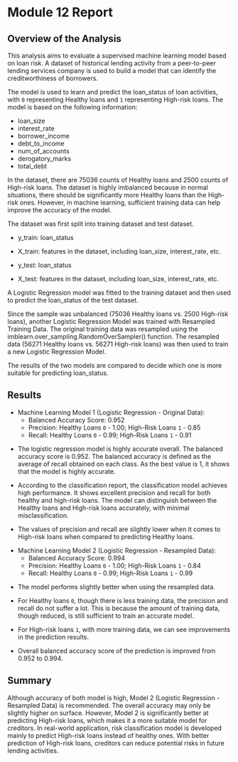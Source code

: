 # Module 12 Report

## Overview of the Analysis

This analysis aims to evaluate a supervised machine learning model based on loan risk. A dataset of historical lending activity from a peer-to-peer lending services company is used to build a model that can identify the creditworthiness of borrowers.

The model is used to learn and predict the loan_status of loan activities, with `0` representing Healthy loans and `1` representing High-risk loans. The model is based on the following information:
* loan_size
* interest_rate
* borrower_income
* debt_to_income
* num_of_accounts
* derogatory_marks
* total_debt


In the dataset, there are 75036 counts of Healthy loans and 2500 counts of High-risk loans. The dataset is highly imbalanced because in normal situations, there should be significantly more Healthy loans than the High-risk ones. However, in machine learning, sufficient training data can help improve the accuracy of the model.

The dataset was first split into training dataset and test dataset.

* y_train: loan_status
* X_train: features in the dataset, including loan_size, interest_rate, etc.

* y_test: loan_status
* X_test: features in the dataset, including loan_size, interest_rate, etc.

A Logistic Regression model was fitted to the training dataset and then used to predict the loan_status of the test dataset.

Since the sample was unbalanced (75036 Healthy loans vs. 2500 High-risk loans), another Logistic Regression Model was trained with Resampled Training Data. The original training data was resampled using the imblearn.over_sampling.RandomOverSampler() function. The resampled data (56271 Healthy loans vs. 56271 High-risk loans) was then used to train a new Logistic Regression Model.

The results of the two models are compared to decide which one is more suitable for predicting loan_status.


## Results

* Machine Learning Model 1 (Logistic Regression - Original Data):
  * Balanced Accuracy Score: 0.952
  *	Precision: Healthy Loans `0` - 1.00; High-Risk Loans `1` - 0.85
  *	Recall: Healthy Loans `0` - 0.99; High-Risk Loans `1` - 0.91
  
- The logistic regression model is highly accurate overall. The balanced accuracy score is 0.952. The balanced accuracy is defined as the average of recall obtained on each class. As the best value is 1, it shows that the model is highly accurate.

- According to the classification report, the classification model achieves high performance. It shows excellent precision and recall for both healthy and high-risk loans. The model can distinguish between the Healthy loans and High-risk loans accurately, with minimal misclassification.

- The values of precision and recall are slightly lower when it comes to High-risk loans when compared to predicting Healthy loans.


* Machine Learning Model 2 (Logistic Regression - Resampled Data):
  * Balanced Accuracy Score: 0.994
  *	Precision: Healthy Loans `0` - 1.00; High-Risk Loans `1` - 0.84
  *	Recall: Healthy Loans `0` - 0.99; High-Risk Loans `1` - 0.99

- The model performs slightly better when using the resampled data.

- For Healthy loans `0`, though there is less training data, the precision and recall do not suffer a lot. This is because the amount of training data, though reduced, is still sufficient to train an accurate model.

- For High-risk loans `1`, with more training data, we can see improvements in the prediction results.

- Overall balanced accuracy score of the prediction is improved from 0.952 to 0.994.


## Summary

Although accuracy of both model is high, Model 2 (Logistic Regression - Resampled Data) is recommended. The overall accuracy may only be slightly higher on surface. However, Model 2 is significantly better at predicting High-risk loans, which makes it a more suitable model for creditors. In real-world application, risk classification model is developed mainly to predict High-risk loans instead of healthy ones. With better prediction of High-risk loans, creditors can reduce potential risks in future lending activities.
